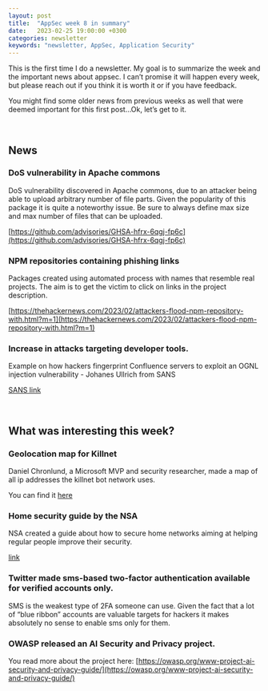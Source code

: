 ```yaml
---
layout: post
title:  "AppSec week 8 in summary"
date:   2023-02-25 19:00:00 +0300
categories: newsletter
keywords: "newsletter, AppSec, Application Security"
---
```


This is the first time I do a newsletter. My goal is to summarize the week and the  important news about appsec. I can’t promise it will happen every week, but please reach out if you think it is worth it or if you have feedback.

You might find some older news from previous weeks as well that were deemed important for this first post…Ok, let’s get to it.

<br>

## News

### DoS vulnerability in Apache commons

DoS vulnerability discovered in Apache commons, due to an attacker being able to upload arbitrary number of file parts. Given the popularity of this package it is quite a noteworthy issue. Be sure to always define max size and max number of files that can be uploaded.

[https://github.com/advisories/GHSA-hfrx-6qgj-fp6c](https://github.com/advisories/GHSA-hfrx-6qgj-fp6c)


### NPM repositories containing phishing links

Packages created using automated process with names that resemble real projects. The aim is to get the victim to click on links in the project description.

[https://thehackernews.com/2023/02/attackers-flood-npm-repository-with.html?m=1](https://thehackernews.com/2023/02/attackers-flood-npm-repository-with.html?m=1)


### Increase in attacks targeting developer tools.

Example on how hackers fingerprint Confluence servers to exploit an OGNL injection vulnerability - Johanes Ullrich from SANS

[SANS link](https://isc.sans.edu/diary/Internet%20Wide%20Scan%20Fingerprinting%20Confluence%20Servers/29574)


<br>

## What was interesting this week?


### Geolocation map for Killnet

Daniel Chronlund, a Microsoft MVP and security researcher, made a map of all ip addresses the killnet bot network uses.

You can find it [here](https://www.linkedin.com/posts/daniel-chronlund-0b714a21_killnet-powershell-powerbi-activity-7034059610500009985-7fwr?utm_source=share&utm_medium=member_ios) 


### Home security guide by the NSA

NSA created a guide about how to secure home networks aiming at helping regular people improve their security.

[link](https://media.defense.gov/2023/Feb/22/2003165170/-1/-1/0/CSI_BEST_PRACTICES_FOR_SECURING_YOUR_HOME_NETWORK.PDF)


### Twitter made sms-based two-factor authentication available for verified accounts only.

SMS is the weakest type of 2FA someone can use. Given the fact that a lot of “blue ribbon” accounts are valuable targets for hackers it makes absolutely no sense to enable sms only for them.


### OWASP released an AI Security and Privacy project.

You read more about the project here: [https://owasp.org/www-project-ai-security-and-privacy-guide/](https://owasp.org/www-project-ai-security-and-privacy-guide/)

